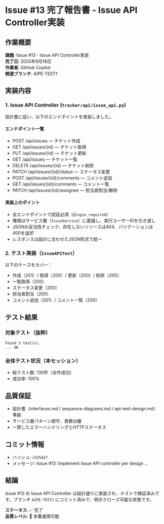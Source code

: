 # Issue #13 完了報告書 - Issue API Controller実装

## 作業概要

**課題**: Issue #13 - Issue API Controller実装  
**完了日**: 2025年9月18日  
**作業者**: GitHub Copilot  
**関連ブランチ**: AIPE-TEST1

## 実装内容

### 1. Issue API Controller (`tracker/api/issue_api.py`)

設計書に従い、以下のエンドポイントを実装しました。

#### エンドポイント一覧

- POST   /api/issues — チケット作成
- GET    /api/issues/{id} — チケット取得
- PUT    /api/issues/{id} — チケット更新
- GET    /api/issues — チケット一覧
- DELETE /api/issues/{id} — チケット削除
- PATCH  /api/issues/{id}/status — ステータス変更
- POST   /api/issues/{id}/comments — コメント追加
- GET    /api/issues/{id}/comments — コメント一覧
- PATCH  /api/issues/{id}/assignee — 担当者割当/解除

#### 実装上のポイント

- 全エンドポイントで認証必須（`@login_required`）
- 権限はサービス層（`IssueService`）に委譲し、実行ユーザーIDを引き渡し
- JSONの妥当性チェック、存在しないリソースは404、バリデーションは400を返却
- レスポンスは設計に合わせたJSON形式で統一

### 2. テスト実装（`IssueAPITest`）

以下のケースをカバー：

- 作成（201）/ 取得（200）/ 更新（200）/ 削除（200）
- 一覧取得（200）
- ステータス変更（200）
- 担当者割当（200）
- コメント追加（201）/ コメント一覧（200）

## テスト結果

### 対象テスト（抜粋）

```text
Found 3 test(s).
... OK
```

### 全体テスト状況（本セッション）

- 総テスト数: 130件（全件成功）
- 成功率: 100%

## 品質保証

- 設計書（interfaces.md / sequence-diagrams.md / api-test-design.md）準拠
- サービス層パターン順守、責務分離
- 一貫したエラーハンドリングとHTTPステータス

## コミット情報

- ハッシュ: `c525d1f`
- メッセージ: Issue #13: Implement Issue API controller per design ...

## 結論

Issue #13 の Issue API Controller は設計通りに実装され、テストで検証済みです。ブランチ `AIPE-TEST1` にコミット済みで、明示クローズ可能な状態です。

**ステータス**: ✅ 完了  
**品質レベル**: 🌟 本番運用可能
